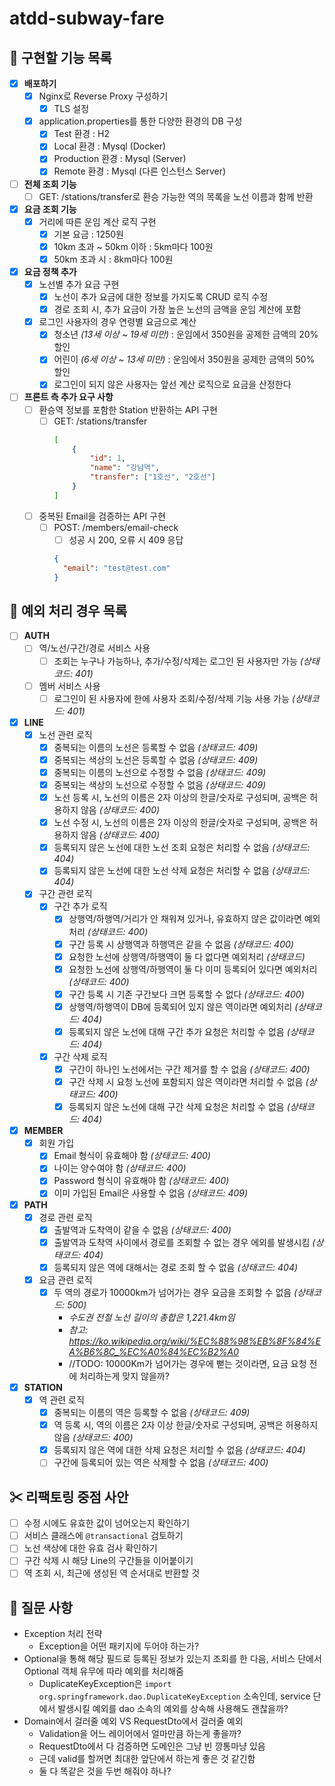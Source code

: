# atdd-subway-fare

## 📜 구현할 기능 목록
- [x] **배포하기**
    - [x] Nginx로 Reverse Proxy 구성하기
        - [x] TLS 설정
    - [x] application.properties를 통한 다양한 환경의 DB 구성
        - [x] Test 환경 : H2
        - [x] Local 환경 : Mysql (Docker)
        - [x] Production 환경 : Mysql (Server)
        - [x] Remote 환경 : Mysql (다른 인스턴스 Server)

- [ ] **전체 조회 기능**
    - [ ] GET: /stations/transfer로 환승 가능한 역의 목록을 노선 이름과 함께 반환

- [x] **요금 조회 기능**
    - [x] 거리에 따른 운임 계산 로직 구현
        - [x] 기본 요금 : 1250원
        - [x] 10km 초과 ~ 50km 이하 : 5km마다 100원
        - [x] 50km 초과 시 : 8km마다 100원

- [x] **요금 정책 추가**
    - [x] 노선별 추가 요금 구현
        - [x] 노선이 추가 요금에 대한 정보를 가지도록 CRUD 로직 수정
        - [x] 경로 조회 시, 추가 요금이 가장 높은 노선의 금액을 운임 계산에 포함
    - [x] 로그인 사용자의 경우 연령별 요금으로 계산
        - [x] 청소년 *(13세 이상 ~ 19세 미만)* : 운임에서 350원을 공제한 금액의 20% 할인
        - [x] 어린이 *(6세 이상 ~ 13세 미만)* : 운임에서 350원을 공제한 금액의 50% 할인
        - [x] 로그인이 되지 않은 사용자는 앞선 계산 로직으로 요금을 산정한다

- [ ] **프론트 측 추가 요구 사항**
    - [ ] 환승역 정보를 포함한 Station 반환하는 API 구현
        - [ ] GET: /stations/transfer
            ```json
            [
                {
                    "id": 1,
                    "name": "강남역",
                    "transfer": ["1호선", "2호선"]
                }
            ]
            ```
    - [ ] 중복된 Email을 검증하는 API 구현
        - [ ] POST: /members/email-check
            - [ ] 성공 시 200, 오류 시 409 응답
            ```json
            {
              "email": "test@test.com"
            }
            ```

## 🎯 예외 처리 경우 목록
- [ ] **AUTH**
    - [ ] 역/노선/구간/경로 서비스 사용
        - [ ] 조회는 누구나 가능하나, 추가/수정/삭제는 로그인 된 사용자만 가능 *(상태코드: 401)*
    - [ ] 멤버 서비스 사용
        - [ ] 로그인이 된 사용자에 한에 사용자 조회/수정/삭제 기능 사용 가능 *(상태코드: 401)*

- [x] **LINE**
    - [x] 노선 관련 로직
        - [x] 중복되는 이름의 노선은 등록할 수 없음 *(상태코드: 409)*
        - [x] 중복되는 색상의 노선은 등록할 수 없음 *(상태코드: 409)*
        - [x] 중복되는 이름의 노선으로 수정할 수 없음 *(상태코드: 409)*
        - [x] 중복되는 색상의 노선으로 수정할 수 없음 *(상태코드: 409)*
        - [x] 노선 등록 시, 노선의 이름은 2자 이상의 한글/숫자로 구성되며, 공백은 허용하지 않음 *(상태코드: 400)*
        - [x] 노선 수정 시, 노선의 이름은 2자 이상의 한글/숫자로 구성되며, 공백은 허용하지 않음 *(상태코드: 400)*
        - [x] 등록되지 않은 노선에 대한 노선 조회 요청은 처리할 수 없음 *(상태코드: 404)*
        - [x] 등록되지 않은 노선에 대한 노선 삭제 요청은 처리할 수 없음 *(상태코드: 404)*
    - [x] 구간 관련 로직
        - [x] 구간 추가 로직
            - [x] 상행역/하행역/거리가 안 채워져 있거나, 유효하지 않은 값이라면 예외처리 *(상태코드: 400)*
            - [x] 구간 등록 시 상행역과 하행역은 같을 수 없음 *(상태코드: 400)*
            - [x] 요청한 노선에 상행역/하행역이 둘 다 없다면 예외처리 *(상태코드)*
            - [x] 요청한 노선에 상행역/하행역이 둘 다 이미 등록되어 있다면 예외처리 *(상태코드: 400)*
            - [x] 구간 등록 시 기존 구간보다 크면 등록할 수 없다 *(상태코드: 400)* 
            - [x] 상행역/하행역이 DB에 등록되어 있지 않은 역이라면 예외처리 *(상태코드: 404)*
            - [x] 등록되지 않은 노선에 대해 구간 추가 요청은 처리할 수 없음 *(상태코드: 404)*
        - [x] 구간 삭제 로직
            - [x] 구간이 하나인 노선에서는 구간 제거를 할 수 없음 *(상태코드: 400)*
            - [x] 구간 삭제 시 요청 노선에 포함되지 않은 역이라면 처리할 수 없음 *(상태코드: 400)*
            - [x] 등록되지 않은 노선에 대해 구간 삭제 요청은 처리할 수 없음 *(상태코드: 404)*

- [x] **MEMBER**
    - [x] 회원 가입 
        - [x] Email 형식이 유효해야 함 *(상태코드: 400)*
        - [x] 나이는 양수여야 함 *(상태코드: 400)*
        - [x] Password 형식이 유효해야 함 *(상태코드: 400)*
        - [x] 이미 가입된 Email은 사용할 수 없음 *(상태코드: 409)*

- [x] **PATH**
    - [x] 경로 관련 로직
        - [x] 출발역과 도착역이 같을 수 없음  *(상태코드: 400)*
        - [x] 출발역과 도착역 사이에서 경로를 조회할 수 없는 경우 에외를 발생시킴 *(상태코드: 404)* 
        - [x] 등록되지 않은 역에 대해서는 경로 조회 할 수 없음 *(상태코드: 404)*
    - [x] 요금 관련 로직
        - [x] 두 역의 경로가 10000km가 넘어가는 경우 요금을 조회할 수 없음 *(상태코드: 500)*
            - *수도권 전철 노선 길이의 총합은 1,221.4km임*
            - *참고: https://ko.wikipedia.org/wiki/%EC%88%98%EB%8F%84%EA%B6%8C_%EC%A0%84%EC%B2%A0*
            - //TODO: 10000Km가 넘어가는 경우에 뻗는 것이라면, 요금 요청 전에 처리하는게 맞지 않을까?
            
- [x] **STATION**
    - [x] 역 관련 로직
        - [x] 중복되는 이름의 역은 등록할 수 없음 *(상태코드: 409)*
        - [x] 역 등록 시, 역의 이름은 2자 이상 한글/숫자로 구성되며, 공백은 허용하지 않음 *(상태코드: 400)*
        - [x] 등록되지 않은 역에 대한 삭제 요청은 처리할 수 없음 *(상태코드: 404)*
        - [ ] 구간에 등록되어 있는 역은 삭제할 수 없음 *(상태코드: 400)*

## ✂ 리팩토링 중점 사안
- [ ] 수정 시에도 유효한 값이 넘어오는지 확인하기
- [ ] 서비스 클래스에 `@transactional` 검토하기
- [ ] 노선 색상에 대한 유효 검사 확인하기
- [ ] 구간 삭제 시 해당 Line의 구간들을 이어붙이기 
- [ ] 역 조회 시, 최근에 생성된 역 순서대로 반환할 것

## 🤔 질문 사항
- Exception 처리 전략
    - Exception을 어떤 패키지에 두어야 하는가?
- Optional을 통해 해당 필드로 등록된 정보가 있는지 조회를 한 다음, 서비스 단에서 Optional 객체 유무에 따라 예외를 처리해줌
    - DuplicateKeyException은 `import org.springframework.dao.DuplicateKeyException` 소속인데, service 단에서 발생시킬 예외를 dao 소속의 예외를 상속해 사용해도 괜찮을까?
- Domain에서 걸러줄 예외 VS RequestDto에서 걸러줄 예외
    - Validation을 어느 레이어에서 얼마만큼 하는게 좋을까?
    - RequestDto에서 다 검증하면 도메인은 그냥 빈 깡통마냥 있음
    - 근데 valid를 할꺼면 최대한 앞단에서 하는게 좋은 것 같긴함
    - 둘 다 똑같은 것을 두번 해줘야 하나?